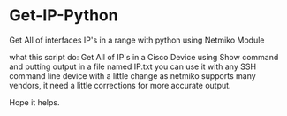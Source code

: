 # Get-IP-Python
Get All of interfaces IP's in a range with python using Netmiko Module 

what this script do: 
Get All of IP's in a Cisco Device using Show command and putting output in a file named IP.txt
you can use it with any SSH command line device with a little change as netmiko supports many vendors, it need a little corrections for more accurate output. 

Hope it helps. 
